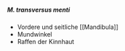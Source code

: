 ##### M. transversus menti
*   Vordere und seitliche [[Mandibula]]
*   Mundwinkel
*   Raffen der Kinnhaut